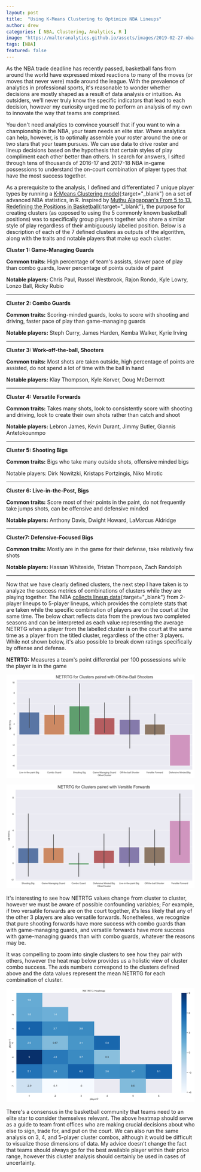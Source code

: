 ```yaml
---
layout: post
title:  "Using K-Means Clustering to Optimize NBA Lineups"
author: drew
categories: [ NBA, Clustering, Analytics, R ]
image: "https://malteranalytics.github.io/assets/images/2019-02-27-nba-clusters/image3.png"
tags: [NBA]
featured: false
---
```

  
  
As the NBA trade deadline has recently passed, basketball fans from around the world have expressed mixed reactions to many of the moves (or moves that never were) made around the league. With the prevalence of analytics in professional sports, it's reasonable to wonder whether decisions are mostly shaped as a result of data analysis or intuition. As outsiders, we'll never truly know the specific indicators that lead to each decision, however my curiosity urged me to perform an analysis of my own to innovate the way that teams are comprised.  


You don't need analytics to convince yourself that if you want to win a championship in the NBA, your team needs an elite star.  Where analytics can help, however, is to optimally assemble your roster around the one or two stars that your team pursues.  We can use data to drive roster and lineup decisions based on the hypothesis that certain styles of play compliment each other better than others.  In search for answers, I sifted through tens of thousands of 2016-17 and 2017-18 NBA in-game possessions to understand the on-court combination of player types that have the most success together.  


As a prerequisite to the analysis, I defined and differentiated 7 unique player types by running a [K-Means Clustering model](https://blogs.oracle.com/datascience/introduction-to-k-means-clustering){:target="_blank"} on a set of advanced NBA statistics, in R.  Inspired by [Muthu Alagappan's From 5 to 13, Redefining the Positions in Basketball](http://www.sloansportsconference.com/wp-content/uploads/2012/03/Alagappan-Muthu-EOSMarch2012PPT.pdf){:target="_blank"}, the purpose for creating clusters (as opposed to using the 5 commonly known basketball positions) was to specifically group players together who share a similar style of play regardless of their ambiguously labelled position.  Below is a description of each of the 7 defined clusters as outputs of the algorithm, along with the traits and notable players that make up each cluster.  



**Cluster 1: Game-Managing Guards**

**Common traits:** High percentage of team's assists, slower pace of play than combo guards, lower percentage of points outside of paint

**Notable players:** Chris Paul, Russel Westbrook, Rajon Rondo, Kyle Lowry, Lonzo Ball, Ricky Rubio

_____________________________________________________________________________________

**Cluster 2: Combo Guards**

**Common traits:** Scoring-minded guards, looks to score with shooting and driving, faster pace of play than game-managing guards

**Notable players:** Steph Curry, James Harden, Kemba Walker, Kyrie Irving

_____________________________________________________________________________________

**Cluster 3: Work-off-the-ball, Shooters**

**Common traits:** Most shots are taken outside, high percentage of points are assisted, do not spend a lot of time with the ball in hand

**Notable players:** Klay Thompson, Kyle Korver, Doug McDermott

_____________________________________________________________________________________

**Cluster 4: Versatile Forwards**

**Common traits:** Takes many shots, look to consistently score with shooting and driving, look to create their own shots rather than catch and shoot

**Notable players:** Lebron James, Kevin Durant, Jimmy Butler, Giannis Antetokounmpo

_____________________________________________________________________________________

**Cluster 5: Shooting Bigs**

**Common traits:** Bigs who take many outside shots, offensive minded bigs

Notable players: Dirk Nowitzki, Kristaps Portzingis, Niko Mirotic

_____________________________________________________________________________________

**Cluster 6: Live-in-the-Post, Bigs**

**Common traits:** Score most of their points in the paint, do not frequently take jumps shots, can be offensive and defensive minded

**Notable players:** Anthony Davis, Dwight Howard, LaMarcus Aldridge

_____________________________________________________________________________________

**Cluster7: Defensive-Focused Bigs**

**Common traits:** Mostly are in the game for their defense, take relatively few shots

**Notable players:** Hassan Whiteside, Tristan Thompson, Zach Randolph

_____________________________________________________________________________________



Now that we have clearly defined clusters, the next step I have taken is to analyze the success metrics of combinations of clusters while they are playing together.  The NBA [collects lineup data](https://stats.nba.com/lineups/advanced/?Season=2018-19&SeasonType=Regular%20Season&sort=NET_RATING&dir=1&GroupQuantity=2){:target="_blank"} from 2-player lineups to 5-player lineups, which provides the complete stats that are taken while the specific combination of players are on the court at the same time.  The below chart reflects data from the previous two completed seasons and can be interpreted as each value representing the average NETRTG when a player from the labelled cluster is on the court at the same time as a player from the titled cluster, regardless of the other 3 players.  While not shown below, it's also possible to break down ratings specifically by offense and defense. 


**NETRTG:** Measures a team's point differential per 100 possessions while the player is in the game


![plot of chunk unnamed-chunk-1](/assets/images/2019-02-27-nba-clusters/image1.png)  


![plot of chunk unnamed-chunk-2](/assets/images/2019-02-27-nba-clusters/image2.png)  




It's interesting to see how NETRTG values change from cluster to cluster, however we must be aware of possible confounding variables; For example, if two versatile forwards are on the court together, it's less likely that any of the other 3 players are also versatile forwards.  Nonetheless, we recognize that pure shooting forwards have more success with combo guards than with game-managing guards, and versatile forwards have more success with game-managing guards than with combo guards, whatever the reasons may be.  


It was compelling to zoom into single clusters to see how they pair with others, however the heat map below provides us a holistic view of cluster combo success.  The axis numbers correspond to the clusters defined above and the data values represent the mean NETRTG for each combination of cluster. 


![plot of chunk unnamed-chunk-3](/assets/images/2019-02-27-nba-clusters/image3.png)  



There's a consensus in the basketball community that teams need to an elite star to consider themselves relevant.  The above heatmap should serve as a guide to team front offices who are making crucial decisions about who else to sign, trade for, and put on the court.  We can also run the same analysis on 3, 4, and 5-player cluster combos, although it would be difficult to visualize those dimensions of data.  My advice doesn't change the fact that teams should always go for the best available player within their price range, however this cluster analysis should certainly be used in cases of uncertainty.
